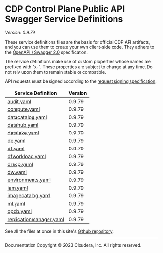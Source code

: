 # CDP Control Plane Public API Swagger Service Definitions

*Version: 0.9.79*

These service definitions files are the basis for official CDP API artifacts,
and you can use them to create your own client-side code. They adhere to the
[OpenAPI / Swagger 2.0](https://swagger.io/specification/v2/) specification.

The service definitions make use of custom properties whose names are prefixed
with "x-". These properties are subject to change at any time. Do not rely upon
them to remain stable or compatible.

API requests must be signed according to the
[request signing specification](request_signing.md).

| Service Definition | Version |
| --- | --- |
| [audit.yaml](./audit.yaml) | 0.9.79 |
| [compute.yaml](./compute.yaml) | 0.9.79 |
| [datacatalog.yaml](./datacatalog.yaml) | 0.9.79 |
| [datahub.yaml](./datahub.yaml) | 0.9.79 |
| [datalake.yaml](./datalake.yaml) | 0.9.79 |
| [de.yaml](./de.yaml) | 0.9.79 |
| [df.yaml](./df.yaml) | 0.9.79 |
| [dfworkload.yaml](./dfworkload.yaml) | 0.9.79 |
| [drscp.yaml](./drscp.yaml) | 0.9.79 |
| [dw.yaml](./dw.yaml) | 0.9.79 |
| [environments.yaml](./environments.yaml) | 0.9.79 |
| [iam.yaml](./iam.yaml) | 0.9.79 |
| [imagecatalog.yaml](./imagecatalog.yaml) | 0.9.79 |
| [ml.yaml](./ml.yaml) | 0.9.79 |
| [opdb.yaml](./opdb.yaml) | 0.9.79 |
| [replicationmanager.yaml](./replicationmanager.yaml) | 0.9.79 |

See all the files at once in this site's
[Github repository](https://github.com/cloudera/cdp-dev-docs/tree/master/api-docs/swagger).

----

Documentation Copyright © 2023 Cloudera, Inc. All rights reserved.

